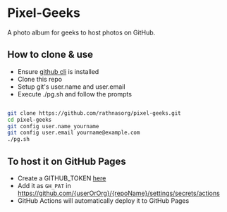 # Pixel-Geeks
A photo album for geeks to host photos on GitHub.

## How to clone & use

- Ensure [github cli](cli.github.com) is installed
- Clone this repo
- Setup git's user.name and user.email
- Execute ./pg.sh and follow the prompts

```sh

git clone https://github.com/rathnasorg/pixel-geeks.git
cd pixel-geeks
git config user.name yourname
git config user.email yourname@example.com
./pg.sh

```

## To host it on GitHub Pages

- Create a GITHUB_TOKEN [here](https://github.com/settings/tokens) 
- Add it as `GH_PAT` in https://github.com/{userOrOrg}/{repoName}/settings/secrets/actions
- GitHub Actions will automatically deploy it to GitHub Pages